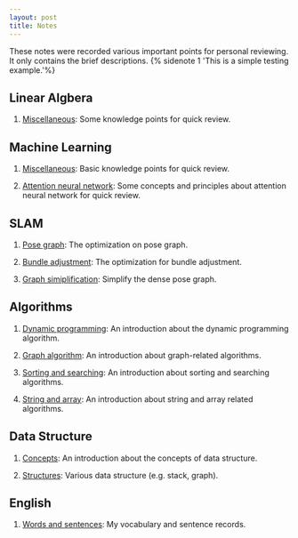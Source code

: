 ```yaml
---
layout: post
title: Notes
---
```

These notes were recorded various important points for personal reviewing. It only contains the brief descriptions. {% sidenote 1 'This is a simple testing example.'%}

## Linear Algbera

1. [Miscellaneous](linear_algebra/miscellaneous): Some knowledge points for quick review.



## Machine Learning

1. [Miscellaneous](machine_learning/miscellaneous): Basic knowledge points for quick review.

2. [Attention neural network](machine_learning/attention_neural_network): Some concepts and principles about attention neural network for quick review.

## SLAM

1. [Pose graph](slam/pose_graph): The optimization on pose graph.

2. [Bundle adjustment](slam/bundle_adjustment): The optimization for bundle adjustment.

3. [Graph simiplification](slam/graph_simplification): Simplify the dense pose graph.

## Algorithms

1. [Dynamic programming](algorithm/dp/): An introduction about the dynamic programming algorithm. 

2. [Graph algorithm](algorithm/graph_algorithm/): An introduction about graph-related algorithms.

3. [Sorting and searching](algorithm/sorting_and_searching/): An introduction about sorting and searching algorithms.

4. [String and array](algorithm/string_and_array/): An introduction about string and array related algorithms.

## Data Structure

1. [Concepts](data_structure/concepts/): An introduction about the concepts of data structure.
 
1. [Structures](data_structure/structures/): Various data structure (e.g. stack, graph). 

## English

1. [Words and sentences](english/words/): My vocabulary and sentence records.

